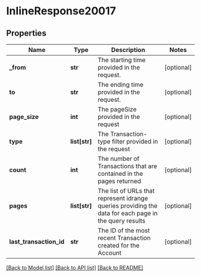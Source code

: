 # InlineResponse20017

## Properties
Name | Type | Description | Notes
------------ | ------------- | ------------- | -------------
**_from** | **str** | The starting time provided in the request. | [optional] 
**to** | **str** | The ending time provided in the request. | [optional] 
**page_size** | **int** | The pageSize provided in the request | [optional] 
**type** | **list[str]** | The Transaction-type filter provided in the request | [optional] 
**count** | **int** | The number of Transactions that are contained in the pages returned | [optional] 
**pages** | **list[str]** | The list of URLs that represent idrange queries providing the data for each page in the query results | [optional] 
**last_transaction_id** | **str** | The ID of the most recent Transaction created for the Account | [optional] 

[[Back to Model list]](../README.md#documentation-for-models) [[Back to API list]](../README.md#documentation-for-api-endpoints) [[Back to README]](../README.md)


